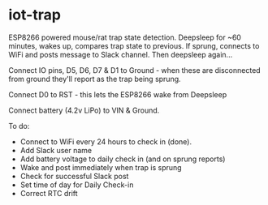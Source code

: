# iot-trap

ESP8266 powered mouse/rat trap state detection.
Deepsleep for ~60 minutes, wakes up, compares trap state to previous.  If sprung, connects to WiFi and posts message to Slack channel.
Then deepsleep again...

Connect IO pins, D5, D6, D7 & D1 to Ground - when these are disconnected from ground they'll report as the trap being sprung.

Connect D0 to RST - this lets the ESP8266 wake from Deepsleep

Connect battery (4.2v LiPo) to VIN & Ground.

To do:
- Connect to WiFi every 24 hours to check in (done).
- Add Slack user name
- Add battery voltage to daily check in (and on sprung reports)
- Wake and post immediately when trap is sprung
- Check for successful Slack post
- Set time of day for Daily Check-in
- Correct RTC drift
